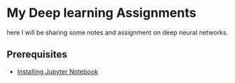 # My Deep learning Assignments

here I will be sharing some notes and assignment on deep neural networks.

## Prerequisites

* [Installing Jupyter Notebook](https://jupyter.readthedocs.io/en/latest/install.html)







